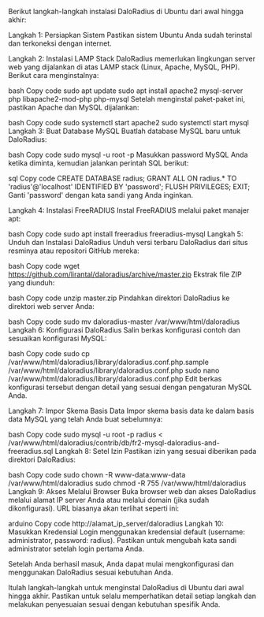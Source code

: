 Berikut langkah-langkah instalasi DaloRadius di Ubuntu dari awal hingga akhir:

Langkah 1: Persiapkan Sistem
Pastikan sistem Ubuntu Anda sudah terinstal dan terkoneksi dengan internet.

Langkah 2: Instalasi LAMP Stack
DaloRadius memerlukan lingkungan server web yang dijalankan di atas LAMP stack (Linux, Apache, MySQL, PHP). Berikut cara menginstalnya:

bash
Copy code
sudo apt update
sudo apt install apache2 mysql-server php libapache2-mod-php php-mysql
Setelah menginstal paket-paket ini, pastikan Apache dan MySQL dijalankan:

bash
Copy code
sudo systemctl start apache2
sudo systemctl start mysql
Langkah 3: Buat Database MySQL
Buatlah database MySQL baru untuk DaloRadius:

bash
Copy code
sudo mysql -u root -p
Masukkan password MySQL Anda ketika diminta, kemudian jalankan perintah SQL berikut:

sql
Copy code
CREATE DATABASE radius;
GRANT ALL ON radius.* TO 'radius'@'localhost' IDENTIFIED BY 'password';
FLUSH PRIVILEGES;
EXIT;
Ganti 'password' dengan kata sandi yang Anda inginkan.

Langkah 4: Instalasi FreeRADIUS
Instal FreeRADIUS melalui paket manajer apt:

bash
Copy code
sudo apt install freeradius freeradius-mysql
Langkah 5: Unduh dan Instalasi DaloRadius
Unduh versi terbaru DaloRadius dari situs resminya atau repositori GitHub mereka:

bash
Copy code
wget https://github.com/lirantal/daloradius/archive/master.zip
Ekstrak file ZIP yang diunduh:

bash
Copy code
unzip master.zip
Pindahkan direktori DaloRadius ke direktori web server Anda:

bash
Copy code
sudo mv daloradius-master /var/www/html/daloradius
Langkah 6: Konfigurasi DaloRadius
Salin berkas konfigurasi contoh dan sesuaikan konfigurasi MySQL:

bash
Copy code
sudo cp /var/www/html/daloradius/library/daloradius.conf.php.sample /var/www/html/daloradius/library/daloradius.conf.php
sudo nano /var/www/html/daloradius/library/daloradius.conf.php
Edit berkas konfigurasi tersebut dengan detail yang sesuai dengan pengaturan MySQL Anda.

Langkah 7: Impor Skema Basis Data
Impor skema basis data ke dalam basis data MySQL yang telah Anda buat sebelumnya:

bash
Copy code
sudo mysql -u root -p radius < /var/www/html/daloradius/contrib/db/fr2-mysql-daloradius-and-freeradius.sql
Langkah 8: Setel Izin
Pastikan izin yang sesuai diberikan pada direktori DaloRadius:

bash
Copy code
sudo chown -R www-data:www-data /var/www/html/daloradius
sudo chmod -R 755 /var/www/html/daloradius
Langkah 9: Akses Melalui Browser
Buka browser web dan akses DaloRadius melalui alamat IP server Anda atau melalui domain (jika sudah dikonfigurasi). URL biasanya akan terlihat seperti ini:

arduino
Copy code
http://alamat_ip_server/daloradius
Langkah 10: Masukkan Kredensial
Login menggunakan kredensial default (username: administrator, password: radius). Pastikan untuk mengubah kata sandi administrator setelah login pertama Anda.

Setelah Anda berhasil masuk, Anda dapat mulai mengkonfigurasi dan menggunakan DaloRadius sesuai kebutuhan Anda.

Itulah langkah-langkah untuk menginstal DaloRadius di Ubuntu dari awal hingga akhir. Pastikan untuk selalu memperhatikan detail setiap langkah dan melakukan penyesuaian sesuai dengan kebutuhan spesifik Anda.
